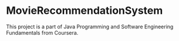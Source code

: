 # MovieRecommendationSystem
This project is a part of Java Programming and Software Engineering Fundamentals from Coursera.
